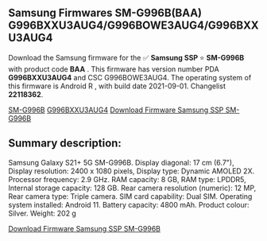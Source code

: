 <h2>Samsung Firmwares SM-G996B(BAA) G996BXXU3AUG4/G996BOWE3AUG4/G996BXXU3AUG4</h2>
Download the Samsung firmware for the ✅ <strong>Samsung SSP </strong> ⭐ <strong>SM-G996B</strong> with product code <strong>BAA</strong> . This firmware has version number PDA <strong>G996BXXU3AUG4</strong> and CSC G996BOWE3AUG4. The operating system of this firmware is Android R , with build date 2021-09-01. Changelist <strong>22118362</strong>.


[SM-G996B](https://samfirm.shop/samsung/model/SM-G996B)
[G996BXXU3AUG4](https://samfirm.shop/samsung/pda/G996BXXU3AUG4)
[Download Firmware Samsung SSP SM-G996B](https://samfirm.shop/samsung/firmware/452363)
<h2>Summary description:</h2>
<p>Samsung Galaxy S21+ 5G SM-G996B. Display diagonal: 17 cm (6.7"), Display resolution: 2400 x 1080 pixels, Display type: Dynamic AMOLED 2X. Processor frequency: 2.9 GHz. RAM capacity: 8 GB, RAM type: LPDDR5, Internal storage capacity: 128 GB. Rear camera resolution (numeric): 12 MP, Rear camera type: Triple camera. SIM card capability: Dual SIM. Operating system installed: Android 11. Battery capacity: 4800 mAh. Product colour: Silver. Weight: 202 g</p>


[Download Firmware Samsung SSP SM-G996B](https://samfirm.shop/samsung/firmware/452363)
